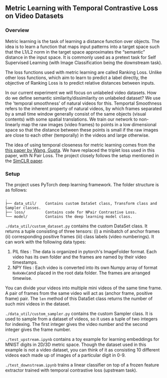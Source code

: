 ## Metric Learning with Temporal Contrastive Loss on Video Datasets

### Overview

Metric learning is the task of learning a distance function over objects. The idea is to learn a function that maps input patterns into a target space such that the L1/L2 norm in the target space approximates the “semantic” distance in the input space. It is commonly used as a pretext task for Self Supervised Learning (with Image Classification being the downstream task). 

The loss functions used with metric learning are called Ranking Loss. Unlike other loss functions, which aim to learn to predict a label directly, the objective of Ranking Loss is to predict relative distances between inputs. 

In our current experiment we will focus on unlabeled video datasets. How do we define semantic similarity/dissimilarity on unlabeled dataset? We use the 'temporal smoothness' of natural videos for this. Temportal Smoothness refers to the inherent property of natural videos, by which frames separated by a small time window generally consist of the same objects (visual contents) with some spatial translations. We train our network to non-linearly map the raw images (video frames) to points in a low dimensional space so that the distance between these points is small if the raw images are close to each other (temporally) in the videos and large otherwise.

The idea of using temporal closeness for metric learning comes from the [this paper by Wang, Gupta](https://arxiv.org/abs/1505.00687). We have replaced the triplet loss used in this paper, with N Pair Loss. The project closely follows the setup mentioned in the [SimCLR paper](https://arxiv.org/abs/2002.05709).

### Setup

The project uses PyTorch deep learning framework. The folder structure is as follows:

    .
    ├── data_util/    Contains custom DataSet class, Transform class and Sampler classes. 
    ├── loss/         Contains code for NPair Contrastive Loss.
    └── model/        Contains the deep learning model class.


`./data_util/custom_dataset.py` contains the custom DataSet class. It returns a tuple consisting of three tensors: (i) a minibatch of anchor frames (ii) corresponding positive frames (iii) class labels (video numberings).  It can work with the following data types:

1. PIL files : The data is organized in pytorch's ImageFolder format. Each video has its own folder and the frames are named by their video timestamps.
2. NPY files : Each video is converted into its own Numpy array of format `NxHxWxC`and placed in the root data folder. The frames are arranged timewise. 

You can divide your videos into multiple mini videos of the same time frame. A pair of frames from the same video will act as (anchor frame, positive frame) pair. The `len` method of this DataSet class returns the number of such mini videos in the dataset.

`./data_util/custom_sampler.py` contains the custom Sampler class. It is used to sample from a dataset of videos, so it uses a tuple of two integers for indexing. The first integer gives the video number and the second integer gives the frame number. 

`./test_upstream.ipynb` contains a toy example for learning embeddings for MNIST digits in 2D/3D metric space. Though the dataset used in this example is not a video dataset, you can think of it as consisting 10 different videos each made up of images of a particular digit in 0-9.

`./test_downstream.ipynb` trains a linear classifier on top of a frozen feature extractor trained with temporal contrastive loss (upstream task). 
